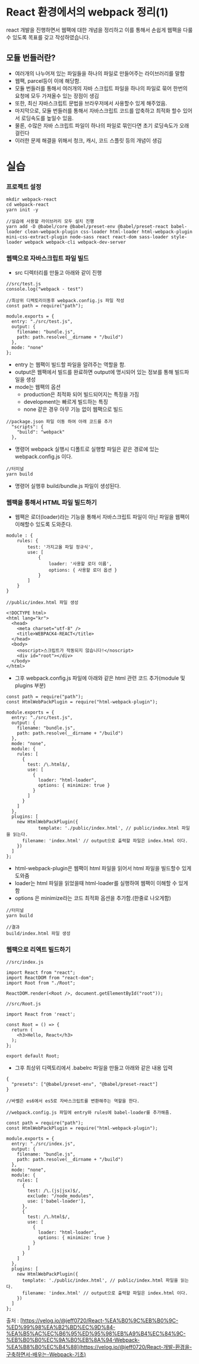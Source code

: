 # React 환경에서의 webpack 정리(1)

react 개발을 진행하면서 웹팩에 대한 개념을 정리하고 이를 통해서 손쉽게 웹팩을 다룰수 있도록 목표를 갖고 작성하였습니다.

## 모듈 번들러란?

- 여러개의 나누어져 있는 파일들을 하나의 파일로 만들어주는 라이브러리를 말함
- 웹팩, parcel등이 이에 해당함.
- 모듈 번들러를 통해서 여러개의 자바 스크립트 파일을 하나의 파일로 묶어 한번의 요청에 모두 가져올수 있는 장점이 생김
- 또한, 최신 자바스크립트 문법을 브라우저에서 사용할수 있게 해주었음.
- 마지막으로, 모듈 번들러를 통해서 자바스크립트 코드를 압축하고 최적화 할수 있어서 로딩속도를 높일수 있음.
- 물론, 수많은 자바 스크립트 파일이 하나의 파일로 묶인다면 초기 로딩속도가 오래걸린다
- 이러한 문제 해결을 위해서 청크, 캐시, 코드 스플릿 등의 개념이 생김



# 실습

### 프로젝트 설정

```
mkdir webpack-react
cd webpack-react
yarn init -y

//실습에 사용할 라이브러리 모두 설치 진행
yarn add -D @babel/core @babel/preset-env @babel/preset-react babel-loader clean-webpack-plugin css-loader html-loader html-webpack-plugin mini-css-extract-plugin node-sass react react-dom sass-loader style-loader webpack webpack-cli webpack-dev-server

```

### 웹팩으로 자바스크립트 파일 빌드

- src 디렉터리를 만들고 아래와 같이 진행

```
//src/test.js
console.log("webpack - test")

//최상위 디렉토리이동후 webpack.config.js 파일 작성
const path = require("path");

module.exports = {
  entry: "./src/test.js",
  output: {
    filename: "bundle.js",
    path: path.resolve(__dirname + "/build")
  },
  mode: "none"
};

```

- entry 는 웹팩이 빌드할 파일을 알려주는 역할을 함.
- output은 웹팩에서 빌드를 완료하면 output에 명시되어 있는 정보를 통해 빌드파일을 생성
- mode는 웹팩의 옵션
  - production은 최적화 되어 빌드되어지는 특징을 가짐
  - development는 빠르게 빌드하는 특징
  - none 같은 경우 아무 기능 없이 웹팩으로 빌드

```
//package.json 파일 이동 하여 아래 코드를 추가
  "scripts": {
    "build": "webpack"
  },
```

- 명령어 webpack 실행시 디폴트로 실행할 파일은 같은 경로에 있는 webpack.config.js 이다.

```
//터미널
yarn build
```

- 명령어 실행후 build/bundle.js 파일이 생성된다.





### 웹팩을 통해서 HTML 파일 빌드하기

- 웹팩은 로더(loader)라는 기능을 통해서 자바스크립트 파일이 아닌 파일을 웹팩이 이해할수 있도록 도와준다.

```
module : {
	rules: {
		test: '가지고올 파일 정규식',
		use: [
			{
				loader: '사용할 로더 이름',
				options: { 사용할 로더 옵션 }
			}
		]
	}
}
```

```
//public/index.html 파일 생성

<!DOCTYPE html>
<html lang="kr">
  <head>
    <meta charset="utf-8" />
    <title>WEBPACK4-REACT</title>
  </head>
  <body>
    <noscript>스크립트가 작동되지 않습니다!</noscript>
    <div id="root"></div>
  </body>
</html>
```

- 그후 webpack.config.js 파일에 아래와 같은 html 관련 코드 추가(module 및 plugins 부분)

```
const path = require("path");
const HtmlWebPackPlugin = require("html-webpack-plugin");

module.exports = {
  entry: "./src/test.js",
  output: {
    filename: "bundle.js",
    path: path.resolve(__dirname + "/build")
  },
  mode: "none",
  module: {
    rules: [
      {
        test: /\.html$/,
        use: [
          {
            loader: "html-loader",
            options: { minimize: true }
          }
        ]
      }
    ]
  },
  plugins: [
    new HtmlWebPackPlugin({
			template: './public/index.html', // public/index.html 파일을 읽는다.
      filename: 'index.html' // output으로 출력할 파일은 index.html 이다.
    })
  ]
};
```

- html-webpack-plugin은 웹팩이 html 파일을 읽어서 html 파일을 빌드할수 있게 도와줌
- loader는 html 파일을 읽었을때 html-loader를 실행하여 웹팩이 이해할 수 있게 함
- options 은 minimize라는 코드 최적화 옵션을 추가함.(한줄로 나오게함)

```
//터미널
yarn build

//결과
build/index.html 파일 생성
```

### 웹팩으로 리엑트 빌드하기

```
//src/index.js

import React from "react";
import ReactDOM from "react-dom";
import Root from "./Root";

ReactDOM.render(<Root />, document.getElementById("root"));

//src/Root.js

import React from 'react';

const Root = () => {
  return (
    <h3>Hello, React</h3>
  );
};

export default Root;
```

- 그후 최상위 디렉토리에서 .babelrc 파일을 만들고 아래와 같은 내용 입력

```
{
  "presets": ["@babel/preset-env", "@babel/preset-react"]
}

//바벨은 es6에서 es5로 자바스크립트를 변환해주는 역할을 한다.
```

```
//webpack.config.js 파일에 entry와 rules에 babel-loader를 추가해줌.

const path = require("path");
const HtmlWebPackPlugin = require("html-webpack-plugin");

module.exports = {
  entry: "./src/index.js",
  output: {
    filename: "bundle.js",
    path: path.resolve(__dirname + "/build")
  },
  mode: "none",
  module: {
    rules: [
      {
        test: /\.(js|jsx)$/,
        exclude: "/node_modules",
        use: ['babel-loader'],
      },
      {
        test: /\.html$/,
        use: [
          {
            loader: "html-loader",
            options: { minimize: true }
          }
        ]
      }
    ]
  },
  plugins: [
    new HtmlWebPackPlugin({
      template: './public/index.html', // public/index.html 파일을 읽는다.
      filename: 'index.html' // output으로 출력할 파일은 index.html 이다.
    })
  ]
};
```





출처 : [https://velog.io/@jeff0720/React-%EA%B0%9C%EB%B0%9C-%ED%99%98%EA%B2%BD%EC%9D%84-%EA%B5%AC%EC%B6%95%ED%95%98%EB%A9%B4%EC%84%9C-%EB%B0%B0%EC%9A%B0%EB%8A%94-Webpack-%EA%B8%B0%EC%B4%88](https://velog.io/@jeff0720/React-개발-환경을-구축하면서-배우는-Webpack-기초)




